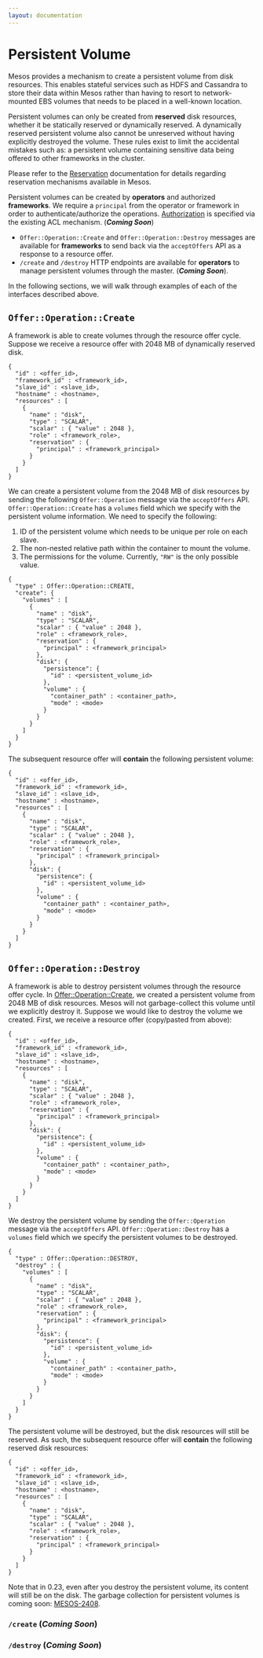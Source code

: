 ```yaml
---
layout: documentation
---
```


# Persistent Volume

Mesos provides a mechanism to create a persistent volume from disk resources.
This enables stateful services such as HDFS and Cassandra to store their data
within Mesos rather than having to resort to network-mounted EBS volumes that
needs to be placed in a well-known location.

Persistent volumes can only be created from __reserved__ disk resources, whether
it be statically reserved or dynamically reserved. A dynamically reserved
persistent volume also cannot be unreserved without having explicitly destroyed
the volume. These rules exist to limit the accidental mistakes such as:
a persistent volume containing sensitive data being offered to other frameworks
in the cluster.

Please refer to the
[Reservation](reservation.md) documentation for details regarding reservation
mechanisms available in Mesos.

Persistent volumes can be created by __operators__ and authorized
__frameworks__. We require a `principal` from the operator or framework in order
to authenticate/authorize the operations. [Authorization](authorization.md) is
specified via the existing ACL mechanism. (___Coming Soon___)

* `Offer::Operation::Create` and `Offer::Operation::Destroy` messages are
  available for __frameworks__ to send back via the `acceptOffers` API as a
  response to a resource offer.
* `/create` and `/destroy` HTTP endpoints are available for __operators__
  to manage persistent volumes through the master. (___Coming Soon___).

In the following sections, we will walk through examples of each of the
interfaces described above.


## `Offer::Operation::Create`

A framework is able to create volumes through the resource offer cycle.
Suppose we receive a resource offer with 2048 MB of dynamically reserved disk.

```
{
  "id" : <offer_id>,
  "framework_id" : <framework_id>,
  "slave_id" : <slave_id>,
  "hostname" : <hostname>,
  "resources" : [
    {
      "name" : "disk",
      "type" : "SCALAR",
      "scalar" : { "value" : 2048 },
      "role" : <framework_role>,
      "reservation" : {
        "principal" : <framework_principal>
      }
    }
  ]
}
```

We can create a persistent volume from the 2048 MB of disk resources by sending
the following `Offer::Operation` message via the `acceptOffers` API.
`Offer::Operation::Create` has a `volumes` field which we specify with the
persistent volume information. We need to specify the following:

1. ID of the persistent volume which needs to be unique per role on each slave.
1. The non-nested relative path within the container to mount the volume.
1. The permissions for the volume. Currently, `"RW"` is the only possible value.

```
{
  "type" : Offer::Operation::CREATE,
  "create": {
    "volumes" : [
      {
        "name" : "disk",
        "type" : "SCALAR",
        "scalar" : { "value" : 2048 },
        "role" : <framework_role>,
        "reservation" : {
          "principal" : <framework_principal>
        },
        "disk": {
          "persistence": {
            "id" : <persistent_volume_id>
          },
          "volume" : {
            "container_path" : <container_path>,
            "mode" : <mode>
          }
        }
      }
    ]
  }
}
```

The subsequent resource offer will __contain__ the following persistent volume:

```
{
  "id" : <offer_id>,
  "framework_id" : <framework_id>,
  "slave_id" : <slave_id>,
  "hostname" : <hostname>,
  "resources" : [
    {
      "name" : "disk",
      "type" : "SCALAR",
      "scalar" : { "value" : 2048 },
      "role" : <framework_role>,
      "reservation" : {
        "principal" : <framework_principal>
      },
      "disk": {
        "persistence": {
          "id" : <persistent_volume_id>
        },
        "volume" : {
          "container_path" : <container_path>,
          "mode" : <mode>
        }
      }
    }
  ]
}
```


## `Offer::Operation::Destroy`

A framework is able to destroy persistent volumes through the resource offer
cycle. In [Offer::Operation::Create](#offeroperationcreate), we created a
persistent volume from 2048 MB of disk resources. Mesos will not garbage-collect
this volume until we explicitly destroy it. Suppose we would like to destroy the
volume we created. First, we receive a resource offer (copy/pasted from above):

```
{
  "id" : <offer_id>,
  "framework_id" : <framework_id>,
  "slave_id" : <slave_id>,
  "hostname" : <hostname>,
  "resources" : [
    {
      "name" : "disk",
      "type" : "SCALAR",
      "scalar" : { "value" : 2048 },
      "role" : <framework_role>,
      "reservation" : {
        "principal" : <framework_principal>
      },
      "disk": {
        "persistence": {
          "id" : <persistent_volume_id>
        },
        "volume" : {
          "container_path" : <container_path>,
          "mode" : <mode>
        }
      }
    }
  ]
}
```

We destroy the persistent volume by sending the `Offer::Operation` message via
the `acceptOffers` API. `Offer::Operation::Destroy` has a `volumes` field which
we specify the persistent volumes to be destroyed.

```
{
  "type" : Offer::Operation::DESTROY,
  "destroy" : {
    "volumes" : [
      {
        "name" : "disk",
        "type" : "SCALAR",
        "scalar" : { "value" : 2048 },
        "role" : <framework_role>,
        "reservation" : {
          "principal" : <framework_principal>
        },
        "disk": {
          "persistence": {
            "id" : <persistent_volume_id>
          },
          "volume" : {
            "container_path" : <container_path>,
            "mode" : <mode>
          }
        }
      }
    ]
  }
}
```

The persistent volume will be destroyed, but the disk resources will still be
reserved. As such, the subsequent resource offer will __contain__ the following
reserved disk resources:

```
{
  "id" : <offer_id>,
  "framework_id" : <framework_id>,
  "slave_id" : <slave_id>,
  "hostname" : <hostname>,
  "resources" : [
    {
      "name" : "disk",
      "type" : "SCALAR",
      "scalar" : { "value" : 2048 },
      "role" : <framework_role>,
      "reservation" : {
        "principal" : <framework_principal>
      }
    }
  ]
}
```

Note that in 0.23, even after you destroy the persistent volume, its content
will still be on the disk. The garbage collection for persistent volumes is
coming soon: [MESOS-2408](https://issues.apache.org/jira/browse/MESOS-2408).


### `/create` (_Coming Soon_)
### `/destroy` (_Coming Soon_)
